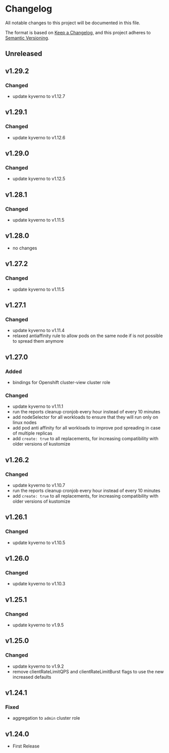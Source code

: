 # Changelog

All notable changes to this project will be documented in this file.

The format is based on [Keep a Changelog](https://keepachangelog.com/en/1.0.0/),
and this project adheres to [Semantic Versioning](https://semver.org/spec/v2.0.0.html).

## Unreleased

## v1.29.2

### Changed

- update kyverno to v1.12.7

## v1.29.1

### Changed

- update kyverno to v1.12.6

## v1.29.0

### Changed

- update kyverno to v1.12.5

## v1.28.1

### Changed

- update kyverno to v1.11.5

## v1.28.0

- no changes

## v1.27.2

### Changed

- update kyverno to v1.11.5

## v1.27.1

### Changed

- update kyverno to v1.11.4
- relaxed antiaffinity rule to allow pods on the same node if is not possible to spread them anymore

## v1.27.0

### Added

- bindings for Openshift cluster-view cluster role

### Changed

- update kyverno to v1.11.1
- run the reports cleanup cronjob every hour instead of every 10 minutes
- add nodeSelector for all workloads to ensure that they will run only on linux nodes
- add pod anti affinity for all workloads to improve pod spreading in case of multiple replicas
- add `create: true` to all replacements, for increasing compatibility with older versions of kustomize

## v1.26.2

### Changed

- update kyverno to v1.10.7
- run the reports cleanup cronjob every hour instead of every 10 minutes
- add `create: true` to all replacements, for increasing compatibility with older versions of kustomize

## v1.26.1

### Changed

- update kyverno to v1.10.5

## v1.26.0

### Changed

- update kyverno to v1.10.3

## v1.25.1

### Changed

- update kyverno to v1.9.5

## v1.25.0

### Changed

- update kyverno to v1.9.2
- remove clientRateLimitQPS and clientRateLimitBurst flags to use the new increased defaults

## v1.24.1

### Fixed

- aggregation to `admin` cluster role

## v1.24.0

- First Release
